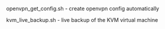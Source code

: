 openvpn_get_config.sh - create openvpn config automatically

kvm_live_backup.sh - live backup of the KVM virtual machine
